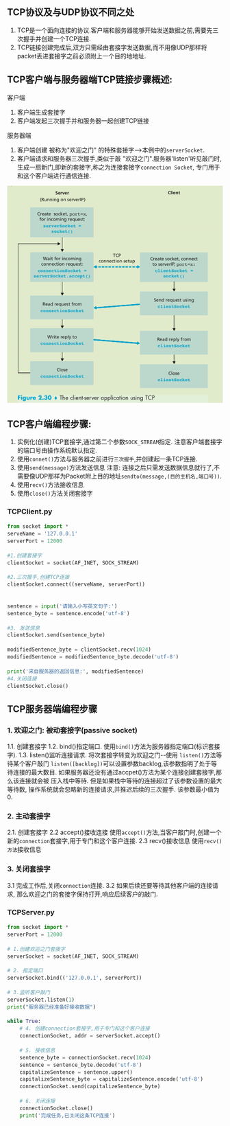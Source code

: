 ## TCP协议及与UDP协议不同之处

1. TCP是一个面向连接的协议.客户端和服务器能够开始发送数据之前,需要先三次握手并创建一个TCP连接. 
2. TCP链接创建完成后,双方只需经由套接字发送数据,而不用像UDP那样将packet丢进套接字之前必须附上一个目的地地址.

## TCP客户端与服务器端TCP链接步骤概述:
客户端
1. 客户端生成套接字
2. 客户端发起三次握手并和服务器一起创建TCP链接

服务器端
1. 客户端创建 被称为"欢迎之门" 的特殊套接字-->本例中的`serverSocket`.
2. 客户端请求和服务器三次握手,类似于敲 "欢迎之门".服务器'listen'听见敲门时,生成一扇新门,即新的套接字,称之为连接套接字`connection Socket`, 专门用于和这个客户端进行通信连接.

<img src="https://github.com/shawshanks/Reading-Notes/blob/master/image/TCP%E5%A5%97%E6%8E%A5%E5%AD%97%E7%BC%96%E7%A8%8B%E5%9B%BE%E7%A4%BA.png">

## TCP客户端编程步骤:
1. 实例化(创建)TCP套接字,通过第二个参数`SOCK_STREAM`指定. 
注意客户端套接字的端口号由操作系统默认指定.
2. 使用`connet()`方法与服务器之前进行`三次握手`,并创建起一条TCP连接.
3. 使用`send(message)`方法发送信息
注意: 连接之后只需发送数据信息就行了,不需要像UDP那样为Packet附上目的地址`sendto(message,(目的主机名,端口号))`.
4. 使用`recv()`方法接收信息
5. 使用`close()`方法关闭套接字

### TCPClient.py
```python 
from socket import *
serveName = '127.0.0.1'
serverPort = 12000

#1.创建套接字
clientSocket = socket(AF_INET, SOCK_STREAM)

#2.三次握手,创建TCP连接
clientSocket.connect((serveName, serverPort))


sentence = input('请输入小写英文句子:')
sentence_byte = sentence.encode('utf-8')

#3. 发送信息
clientSocket.send(sentence_byte)

modifiedSentence_byte = clientSocket.recv(1024)
modifiedSentence = modifiedSentence_byte.decode('utf-8')

print('来自服务器的返回信息:', modifiedSentence)
#4.关闭连接
clientSocket.close()

```
## TCP服务器端编程步骤
### 1. 欢迎之门: 被动套接字(passive socket)

1.1.  创建套接字 
1.2.  bind()指定端口.          使用`bind()`方法为服务器指定端口(标识套接字).
1.3.  listen()监听连接请求.     将次套接字转变为欢迎之门--使用 `listen()`方法等待某个客户敲门
`listen([backlog])`可以设置参数backlog,该参数指明了处于等待连接的最大数目. 如果服务器还没有通过accpet()方法为某个连接创建套接字,那么该连接就会被
压入栈中等待. 但是如果栈中等待的连接超过了该参数设置的最大等待数, 操作系统就会忽略新的连接请求,并推迟后续的三次握手. 该参数最小值为0.

### 2. 主动套接字

2.1. 创建套接字
2.2  accept()接收连接          使用`accept()`方法,当客户敲门时,创建一个新的`connection`套接字,用于专门和这个客户连接.
2.3  recv()接收信息            使用`recv()方法`接收信息

### 3. 关闭套接字
 3.1 完成工作后,关闭`connection`连接.
 3.2 如果后续还要等待其他客户端的连接请求,   那么欢迎之门的套接字保持打开,响应后续客户的敲门.

### TCPServer.py
```python
from socket import *
serverPort = 12000

# 1.创建欢迎之门套接字
serverSocket = socket(AF_INET, SOCK_STREAM)

# 2. 指定端口
serverSocket.bind(('127.0.0.1', serverPort))

# 3.监听客户敲门
serverSocket.listen(1)
print("服务器已经准备好接收数据")

while True:
    # 4. 创建connection套接字,用于专门和这个客户连接
    connectionSocket, addr = serverSocket.accept()
    
    # 5. 接收信息
    sentence_byte = connectionSocket.recv(1024)
    sentence = sentence_byte.decode('utf-8')
    capitalizeSentence = sentence.upper()
    capitalizeSentence_byte = capitalizeSentence.encode('utf-8')
    connectionSocket.send(capitalizeSentence_byte)
    
    # 6. 关闭连接
    connectionSocket.close()
    print('完成任务,已关闭这条TCP连接')
```
